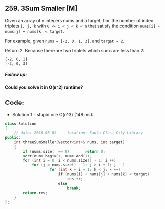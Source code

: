 ## 259. 3Sum Smaller [M]
Given an array of n integers nums and a target, find the number of index triplets `i, j, k` with `0 <= i < j < k < n` that satisfy the condition `nums[i] + nums[j] + nums[k] < target`.

For example, given `nums = [-2, 0, 1, 3]`, and `target = 2`.

Return 2. Because there are two triplets which sums are less than 2:
```
[-2, 0, 1]
[-2, 0, 3]
```
##### Follow up:
**Could you solve it in O(n^2) runtime?**

## Code:
- Solution 1 - stupid one O(n^3) (148 ms):
```c++
class Solution 
{
    // date: 2016-08-05     location: Santa Clara City Library
public:
    int threeSumSmaller(vector<int>& nums, int target) 
    {
        if (nums.size() == 0)       return 0;
        sort(nums.begin(), nums.end());
        for (int i = 0; i < nums.size() - 1; i ++)
            for (j = nums.size() - 1; j > i + 1; j --)
                    for (int k = i + 1; k < j; k ++)
                        if (nums[i] + nums[j] + nums[k] < target)
                            res ++;
                        else
                            break;
        return res;
    }
};
```
